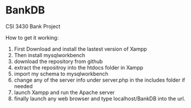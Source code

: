 # BankDB
CSI 3430 Bank Project

How to get it working: 
  1. First Download and install the lastest version of Xampp
  2. Then install mysqlworkbench
  3. download the repository from github 
  4. extract the repositroy into the htdocs folder in Xampp
  5. import my schema to mysqlworkbench
  6. change any of the server info under server.php in the includes folder if needed
  7. launch Xampp and run the Apache server
  8. finally launch any web browser and type localhost/BankDB into the url. 